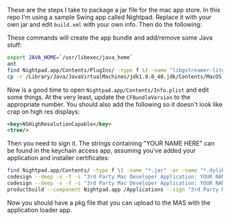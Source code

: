 These are the steps I take to package a jar file for the mac app store. In this repo I'm using a sample Swing app called Nightpad. Replace it with your own jar and edit `build.xml` with your own info. Then do the following:

These commands will create the app bundle and add/remove some Java stuff:

```bash
export JAVA_HOME=`/usr/libexec/java_home`
ant
find Nightpad.app/Contents/PlugIns/ -type f \( -name "libgstreamer-lite.dylib" -or -name "libjfxmedia*.dylib" \) -exec rm {} \;
cp -r /Library/Java/JavaVirtualMachines/jdk1.8.0_40.jdk/Contents/MacOS Nightpad.app/Contents/PlugIns/jdk1.8.0_40.jdk/Contents/MacOS
```

Now is a good time to open `Nightpad.app/Contents/Info.plist` and edit some things. At the very least, update the `CFBundleVersion` to the appropriate number. You should also add the following so it doesn't look like crap on high res displays:

```xml
<key>NSHighResolutionCapable</key>
<true/>
```

Then you need to sign it. The strings containing "YOUR NAME HERE" can be found in the keychain access app, assuming you've added your application and installer certificates:

```bash
find Nightpad.app/Contents/ -type f \( -name "*.jar" -or -name "*.dylib" -or -name "jspawnhelper" \) -exec codesign --deep -v -f -s "3rd Party Mac Developer Application: YOUR NAME HERE" --entitlements generic.entitlements {} \;
codesign --deep -v -f -s "3rd Party Mac Developer Application: YOUR NAME HERE" Nightpad.app/Contents/PlugIns/*
codesign --deep -v -f -s "3rd Party Mac Developer Application: YOUR NAME HERE" --entitlements app.entitlements Nightpad.app
productbuild --component Nightpad.app /Applications --sign "3rd Party Mac Developer Installer: YOUR NAME HERE" Nightpad.pkg
```

Now you should have a pkg file that you can upload to the MAS with the application loader app.
